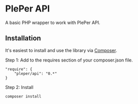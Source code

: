 PlePer API
===============

A basic PHP wrapper to work with PlePer API.

Installation
------------

It's easiest to install and use the library via [Composer](https://getcomposer.org/).

Step 1: Add to the requires section of your composer.json file.

```
"require": {
    "pleper/api": "0.*"
}
```

Step 2: Install

```
composer install
```
